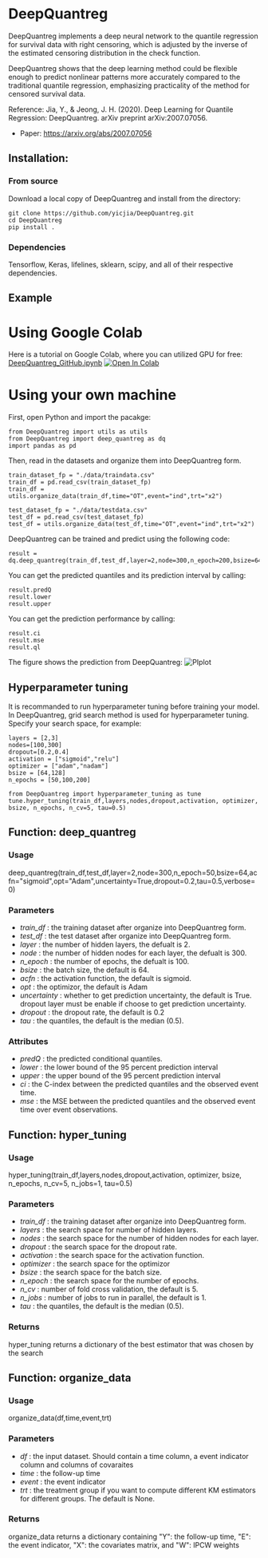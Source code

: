 # DeepQuantreg

DeepQuantreg implements a deep neural network to the quantile regression for survival data with right censoring, which is adjusted by the inverse of the estimated censoring distribution in the check function.

DeepQuantreg shows that the deep learning method could be flexible enough to predict nonlinear patterns more accurately compared to the traditional quantile regression, emphasizing practicality of the method for censored survival data. 

Reference: Jia, Y., & Jeong, J. H. (2020). Deep Learning for Quantile Regression: DeepQuantreg. arXiv preprint arXiv:2007.07056.
- Paper: https://arxiv.org/abs/2007.07056


## Installation:

### From source

Download a local copy of DeepQuantreg and install from the directory:

	git clone https://github.com/yicjia/DeepQuantreg.git
	cd DeepQuantreg
	pip install .

### Dependencies

Tensorflow, Keras, lifelines, sklearn, scipy, and all of their respective dependencies. 


## Example

# Using Google Colab
Here is a tutorial on Google Colab, where you can utilized GPU for free: [DeepQuantreg_GitHub.ipynb](https://github.com/yicjia/DeepQuantreg/blob/main/DeepQuantreg_GitHub.ipynb)	<a href="https://colab.research.google.com/drive/1V354xQlebqikDI4xhTPwgAg3LLPQhayq?usp=sharing">
  	<img src="https://colab.research.google.com/assets/colab-badge.svg" alt="Open In Colab"/>
	</a>

# Using your own machine
First, open Python and import the pacakge:

    from DeepQuantreg import utils as utils
    from DeepQuantreg import deep_quantreg as dq
    import pandas as pd

Then, read in the datasets and organize them into DeepQuantreg form. 

    train_dataset_fp = "./data/traindata.csv"
    train_df = pd.read_csv(train_dataset_fp)
    train_df = utils.organize_data(train_df,time="OT",event="ind",trt="x2")

    test_dataset_fp = "./data/testdata.csv"
    test_df = pd.read_csv(test_dataset_fp)
    test_df = utils.organize_data(test_df,time="OT",event="ind",trt="x2")


DeepQuantreg can be trained and predict using the following code: 

    result = dq.deep_quantreg(train_df,test_df,layer=2,node=300,n_epoch=200,bsize=64,tau=0.5)


You can get the predicted quantiles and its prediction interval by calling:
    
    result.predQ
    result.lower
    result.upper
    
You can get the prediction performance by calling:
    
    result.ci
    result.mse
    result.ql

  

The figure shows the prediction from DeepQuantreg:
![PIplot](https://user-images.githubusercontent.com/58962571/108008760-19669a00-6fcf-11eb-803b-478652281d77.PNG)

## Hyperparameter tuning

It is recommanded to run hyperparameter tuning before training your model. In DeepQuantreg, grid search method is used for hyperparameter tuning. Specify your search space, for example:

    layers = [2,3]
    nodes=[100,300]
    dropout=[0.2,0.4]
    activation = ["sigmoid","relu"]
    optimizer = ["adam","nadam"]
    bsize = [64,128]
    n_epochs = [50,100,200]
    
    from DeepQuantreg import hyperparameter_tuning as tune
    tune.hyper_tuning(train_df,layers,nodes,dropout,activation, optimizer, bsize, n_epochs, n_cv=5, tau=0.5)


##

## Function: deep_quantreg

### Usage
deep_quantreg(train_df,test_df,layer=2,node=300,n_epoch=50,bsize=64,acfn="sigmoid",opt="Adam",uncertainty=True,dropout=0.2,tau=0.5,verbose=0)

### Parameters
* *train_df* :	the training dataset after organize into DeepQuantreg form.
* *test_df* :	the test dataset after organize into DeepQuantreg form.
* *layer* :	the number of hidden layers, the defualt is 2. 
* *node* :	the number of hidden nodes for each layer, the defualt is 300. 
* *n_epoch* :	the number of epochs, the defualt is 100. 
* *bsize* :	the batch size, the default is 64.
* *acfn* :	the activation function, the default is sigmoid.
* *opt* :	the optimizor, the default is Adam
* *uncertainty* :	whether to get prediction uncertainty, the default is True. dropout layer must be enable if choose to get prediction uncertainty.
* *dropout* :	the dropout rate, the default is 0.2
* *tau* :	the quantiles, the default is the median (0.5).

### Attributes
* *predQ* :	the predicted conditional quantiles.
* *lower* :	the lower bound of the 95 percent prediction interval
* *upper* :	the upper bound of the 95 percent prediction interval
* *ci* :	the C-index between the predicted quantiles and the observed event time.
* *mse* :	the MSE between the predicted quantiles and the observed event time over event observations.


## Function: hyper_tuning

### Usage
hyper_tuning(train_df,layers,nodes,dropout,activation, optimizer, bsize, n_epochs, n_cv=5, n_jobs=1, tau=0.5)

### Parameters
* *train_df* :	the training dataset after organize into DeepQuantreg form.
* *layers* :	the search space for number of hidden layers.
* *nodes* :	the search space for the number of hidden nodes for each layer. 
* *dropout* :	the search space for the dropout rate.
* *activation* :	the search space for the activation function.
* *optimizer* :	the search space for the optimizor
* *bsize* :	the search space for the batch size.
* *n_epoch* :	the search space for the number of epochs. 
* *n_cv* :	number of fold cross validation, the default is 5. 
* *n_jobs* :	number of jobs to run in parallel, the default is 1.
* *tau* :	the quantiles, the default is the median (0.5).

### Returns
hyper_tuning returns a dictionary of the best estimator that was chosen by the search



## Function: organize_data

### Usage
organize_data(df,time,event,trt)

### Parameters
* *df* :	the input dataset. Should contain a time column, a event indicator column and columns of covaraites 
* *time* :	the follow-up time
* *event* :	the event indicator
* *trt* :	the treatment group if you want to compute different KM estimators for different groups. The default is None.

### Returns
organize_data returns a dictionary containing "Y": the follow-up time, "E": the event indicator, "X": the covariates matrix, and "W": IPCW weights

